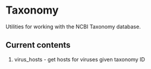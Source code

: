# Taxonomy

Utilities for working with the NCBI Taxonomy database.

## Current contents

1. virus_hosts - get hosts for viruses given taxonomy ID 
